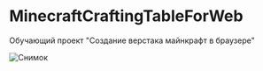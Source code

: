 # MinecraftCraftingTableForWeb

Обучающий проект
"Создание верстака майнкрафт в браузере"

![Снимок](https://github.com/xxxform/MinecraftCraftingTableForWeb/assets/26012820/46c770e1-9a0a-4b19-a67f-25ab66f9c96e)
